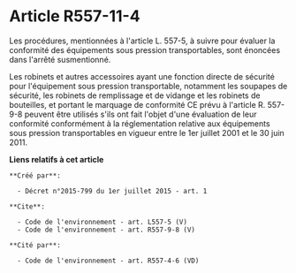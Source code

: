 # Article R557-11-4

Les procédures, mentionnées à l'article L. 557-5, à suivre pour évaluer la conformité des équipements sous pression
transportables, sont énoncées dans l'arrêté susmentionné.

Les robinets et autres accessoires ayant une fonction directe de sécurité pour l'équipement sous pression transportable,
notamment les soupapes de sécurité, les robinets de remplissage et de vidange et les robinets de bouteilles, et portant le
marquage de conformité CE prévu à l'article R. 557-9-8 peuvent être utilisés s'ils ont fait l'objet d'une évaluation de leur
conformité conformément à la réglementation relative aux équipements sous pression transportables en vigueur entre le 1er
juillet 2001 et le 30 juin 2011.

**Liens relatifs à cet article**

	**Créé par**:

	  - Décret n°2015-799 du 1er juillet 2015 - art. 1

	**Cite**:

	  - Code de l'environnement - art. L557-5 (V)
	  - Code de l'environnement - art. R557-9-8 (V)

	**Cité par**:

	  - Code de l'environnement - art. R557-4-6 (VD)
